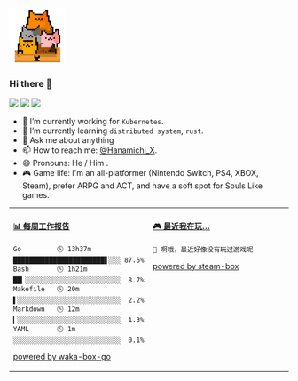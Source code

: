 <img src="https://github.com/x893675/x893675/blob/master/img/cat.gif" width="100">

### Hi there 👋

![](https://img.shields.io/badge/macOS-catalina-d0d1d4)
![](https://img.shields.io/badge/Go-1.14.4-1cadd5)
![](https://img.shields.io/badge/Rust-1.44.1-orange)

- 🔭 I’m currently working for `Kubernetes`.
- 🌱 I’m currently learning `distributed system`, `rust`.
- 💬 Ask me about anything
- 📫 How to reach me: [@Hanamichi_X](https://t.me/Hanamichi_X).
- 😄 Pronouns: He / Him .
- 🎮 Game life: I'm an all-platformer (Nintendo Switch, PS4, XBOX, Steam), prefer ARPG and ACT, and have a soft spot for Souls Like games.

<!--
**x893675/x893675** is a ✨ _special_ ✨ repository because its `README.md` (this file) appears on your GitHub profile.

Here are some ideas to get you started:

- 🔭 I’m currently working on ...
- 🌱 I’m currently learning ...
- 👯 I’m looking to collaborate on ...
- 🤔 I’m looking for help with ...
- 💬 Ask me about ...
- 📫 How to reach me: ...
- 😄 Pronouns: ...
- ⚡ Fun fact: ...
-->


<table>
<tr>
<td valign="top" width="50%">

<!-- waka-box start -->
#### <a href="https://gist.github.com/02306cfa1b532bd1a8432087894ced2a" target="_blank">📊 每周工作报告</a>
```text
Go         🕓 13h37m ███████████████████████▋░░░ 87.5%
Bash       🕓 1h21m  ██▎░░░░░░░░░░░░░░░░░░░░░░░░  8.7%
Makefile   🕓 20m    ▌░░░░░░░░░░░░░░░░░░░░░░░░░░  2.2%
Markdown   🕓 12m    ▎░░░░░░░░░░░░░░░░░░░░░░░░░░  1.3%
YAML       🕓 1m     ░░░░░░░░░░░░░░░░░░░░░░░░░░░  0.1%
```
<!-- Powered by https://github.com/x893675/waka-box-go . -->
<!-- waka-box end -->

[powered by waka-box-go](https://github.com/x893675/waka-box-go)

</td>
<td valign="top" width="50%">

<!-- steam-box start -->
#### <a href="https://gist.github.com/7643b2d2c095ae2572bdd1e1b729515f" target="_blank">🎮 最近我在玩…</a>
```text
🚫 啊哦，最近好像没有玩过游戏呢
```
<!-- Powered by https://github.com/YouEclipse/steam-box . -->
<!-- steam-box end -->

[powered by steam-box](https://github.com/x893675/steam-box)

</td>
</tr>
</table>
